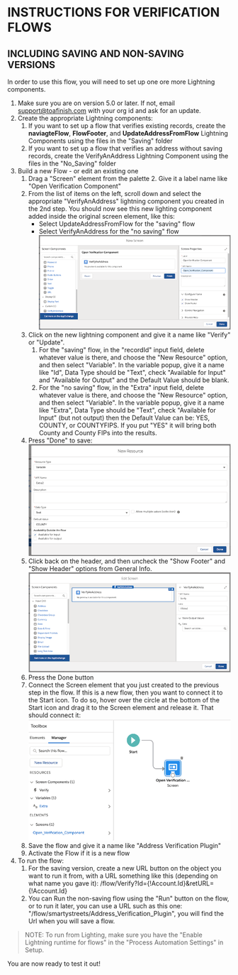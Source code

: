 # INSTRUCTIONS FOR VERIFICATION FLOWS
## INCLUDING SAVING AND NON-SAVING VERSIONS

In order to use this flow, you will need to set up one ore more Lightning components.

1. Make sure you are on version 5.0 or later. If not, email support@toafinish.com with your org id and ask for an update.
2. Create the appropriate Lightning components:
	1. If you want to set up a flow that verifies existing records, create the <b>naviagteFlow</b>, <b>FlowFooter</b>, and <b>UpdateAddressFromFlow</b> Lightning Components using the files in the "Saving" folder
	2. If you want to set up a flow that verifies an address without saving records, create the VerifyAnAddress Lightning Component using the files in the "No_Saving" folder
3. Build a new Flow - or edit an existing one
	1. Drag a "Screen" element from the palette
        2. Give it a label name like "Open Verification Component"
	3. From the list of items on the left, scroll down and select the appropriate "VerifyAnAddress" lightning component you created in the 2nd step.  You should now see this new lighting component added inside the original screen element, like this:
		*  Select UpdateAddressFromFlow for the "saving" flow
		*  Select VerifyAnAddress for the "no saving" flow
   ![Flow](no_saving_step1.png)
	4. Click on the new lightning component and give it a name like "Verify" or "Update".
		1. For the "saving" flow, in the "recordId" input field, delete whatever value is there, and choose the "New Resource" option, and then select "Variable".  In the variable popup, give it a name like "Id", Data Type should be "Text", check "Available for Input" and "Available for Output" and the Default Value should be blank.
		1. For the "no saving" flow, in the "Extra" input field, delete whatever value is there, and choose the "New Resource" option, and then select "Variable".  In the variable popup, give it a name like "Extra", Data Type should be "Text", check "Available for Input" (but not output) then the Default Value can be: YES, COUNTY, or COUNTYFIPS.  If you put "YES" it will bring both County and County FIPs into the results. 
	5. Press "Done" to save:
   ![Flow](no_saving_step2.png)
	7. Click back on the header, and then uncheck the "Show Footer" and "Show Header" options from General Info.
   ![Flow](no_saving_step3.png)
	8. Press the Done button
	9. Connect the Screen element that you just created to the previous step in the flow.  If this is a new flow, then you want to connect it to the Start icon.  To do so, hover over the circle at the bottom of the Start icon and drag it to the Screen element and release it.  That should connect it:
   ![Flow](no_saving_step4.png)
	10. Save the flow and give it a name like "Address Verification Plugin"
	11. Activate the Flow if it is a new flow
4.  To run the flow:
	1. For the saving version, create a new URL button on the object you want to run it from, with a URL something like this (depending on what name you gave it): /flow/Verify?Id={!Account.Id}&retURL={!Account.Id}
	2. You can Run the non-saving flow using the "Run" button on the flow, or to run it later, you can use a URL such as this one: "/flow/smartystreets/Address_Verification_Plugin", you will find the Url when you will save a flow.

> NOTE: To run from Lighting, make sure you have the "Enable Lightning runtime for flows" in the "Process Automation Settings" in Setup.

You are now ready to test it out!
